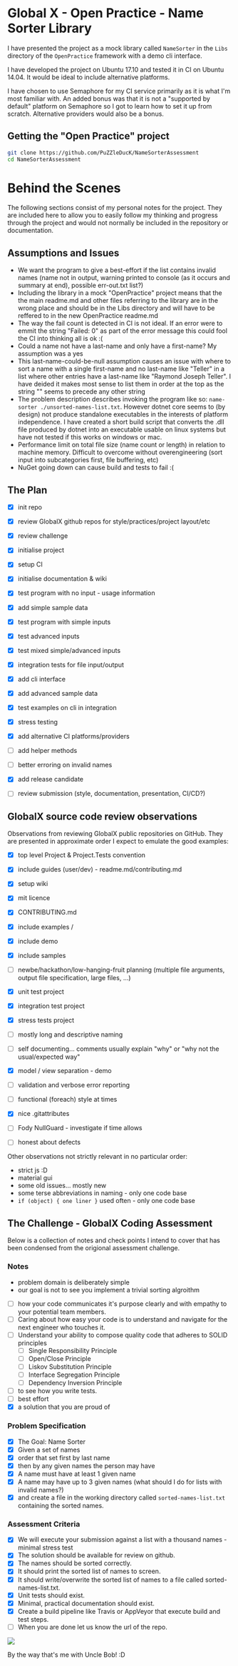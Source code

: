 

# Global X - Open Practice - Name Sorter Library

I have presented the project as a mock library called ```NameSorter``` in the ```Libs``` directory of the ```OpenPractice``` framework with a demo cli interface.

I have developed the project on Ubuntu 17.10 and tested it in CI on Ubuntu 14.04. It would be ideal to include alternative platforms.

I have chosen to use Semaphore for my CI service primarily as it is what I'm most familiar with. An added bonus was that it is not a "supported by default" platform on Semaphore so I got to learn how to set it up from scratch. Alternative providers would also be a bonus.


## Getting the "Open Practice" project

```sh
git clone https://github.com/PuZZleDucK/NameSorterAssessment
cd NameSorterAssessment
```

# Behind the Scenes

The following sections consist of my personal notes for the project. They are included here to allow you to  easily follow my thinking and progress through the project and would not normally be included in the repository or documentation.

## Assumptions and Issues

- We want the program to give a best-effort if the list contains invalid names (name not in output, warning printed to console (as it occurs and summary at end), possible err-out.txt list?)
- Including the library in a mock "OpenPractice" project means that the the main readme.md and other files referring to the library are in the wrong place and should be in the Libs directory and will have to be reffered to in the new OpenPractice readme.md
- The way the fail count is detected in CI is not ideal. If an error were to emmit the string "Failed: 0" as part of the error message this could fool the CI into thinking all is ok :(
- Could a name not have a last-name and only have a first-name? My assumption was a yes
- This last-name-could-be-null assumption causes an issue with where to sort a name with a single first-name and no last-name like "Teller" in a list where other entries have a last-name like "Raymond Joseph Teller". I have deided it makes most sense to list them in order at the top as the string "" seems to precede any other string
- The problem description describes invoking the program like so: ```name-sorter ./unsorted-names-list.txt```. However dotnet core seems to (by design) not produce standalone executables in the interests of platform independence. I have created a short build script that converts the .dll file produced by dotnet into an executable usable on linux systems but have not tested if this works on windows or mac.
- Performance limit on total file size (name count or length) in relation to machine memory. Difficult to overcome without overengineering (sort input into subcategories first, file buffering, etc)
- NuGet going down can cause build and tests to fail :(

## The Plan

- [x] init repo
- [x] review GlobalX github repos for style/practices/project layout/etc
- [x] review challenge
- [x] initialise project
- [x] setup CI
- [x] initialise documentation & wiki
- [x] test program with no input - usage information
- [x] add simple sample data
- [x] test program with simple inputs
- [x] test advanced inputs
- [x] test mixed simple/advanced inputs
- [x] integration tests for file input/output
- [x] add cli interface
- [x] add advanced sample data
- [x] test examples on cli in integration
- [x] stress testing
- [x] add alternative CI platforms/providers
- [ ] add helper methods
- [ ] better erroring on invalid names
- [x] add release candidate
- [ ] review submission (style, documentation, presentation, CI/CD?)


## GlobalX source code review observations

Observations from reviewing GlobalX public repositories on GitHub. They are presented in approximate order I expect to emulate the good examples:

- [x] top level Project & Project.Tests convention
- [x] include guides (user/dev) - readme.md/contributing.md
- [x] setup wiki
- [x] mit licence
- [x] CONTRIBUTING.md
- [x] include examples /
- [x] include demo
- [x] include samples
- [ ] newbe/hackathon/low-hanging-fruit planning (multiple file arguments, output file specification, large files, ...)
- [x] unit test project
- [x] integration test project
- [x] stress tests project

- [ ] mostly long and descriptive naming
- [ ] self documenting... comments usually explain "why" or "why not the usual/expected way"
- [x] model / view separation - demo
- [ ] validation and verbose error reporting
- [ ] functional (foreach) style at times
- [x] nice .gitattributes
- [ ] Fody NullGuard - investigate if time allows
- [ ] honest about defects

Other observations not strictly relevant in no particular order:

- strict js :D
- material gui
- some old issues... mostly new
- some terse abbreviations in naming - only one code base
- ```if (object) { one liner }``` used often - only one code base

## The Challenge - GlobalX Coding Assessment

Below is a collection of notes and check points I intend to cover that has been condensed from the origional assessment challenge.

### Notes

- problem domain is deliberately simple
- our goal is not to see you implement a trivial sorting algroithm
- [ ] how your code communicates it's purpose clearly and with empathy to your potential team members.
- [ ] Caring about how easy your code is to understand and navigate for the next engineer who touches it.
- [ ] Understand your ability to compose quality code that adheres to SOLID principles
  - [ ] Single Responsibility Principle
  - [ ] Open/Close Principle
  - [ ] Liskov Substitution Principle
  - [ ] Interface Segregation Principle
  - [ ] Dependency Inversion Principle
- [ ] to see how you write tests.
- [ ] best effort
- [x] a solution that you are proud of

### Problem Specification

- [x] The Goal: Name Sorter
- [x] Given a set of names
- [x] order that set first by last name
- [x] then by any given names the person may have
- [x] A name must have at least 1 given name
- [x] A name may have up to 3 given names (what should I do for lists with invalid names?)
- [x] and create a file in the working directory called ```sorted-names-list.txt``` containing the sorted names.

### Assessment Criteria

- [x] We will execute your submission against a list with a thousand names - minimal stress test
- [x] The solution should be available for review on github.
- [x] The names should be sorted correctly.
- [x] It should print the sorted list of names to screen.
- [x] It should write/overwrite the sorted list of names to a file called sorted-names-list.txt.
- [x] Unit tests should exist.
- [x] Minimal, practical documentation should exist.
- [x] Create a build pipeline like Travis or AppVeyor that execute build and test steps.
- [ ] When you are done let us know the url of the repo.

![](https://pbs.twimg.com/media/CyjIC1aUAAAjfCy?format=jpg&name=small)

By the way that's me with Uncle Bob! :D
